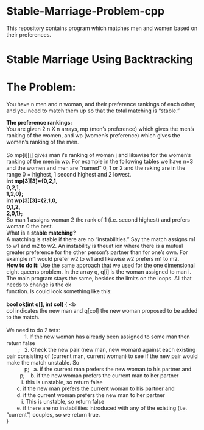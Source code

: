 Stable-Marriage-Problem-cpp
===========================

This repository contains program which matches men and women based on their preferences.

Stable Marriage Using Backtracking
==================================
The Problem:
===========
You have n men and n woman, and their preference rankings of each other, and you need to match them up so that 
the total matching is “stable.”

<b>The preference rankings:</b><br>
You are given 2 n X n arrays, mp (men’s preference) which gives the men’s ranking of the women, 
and wp (women’s preference) which gives the women’s ranking of the men.<br><br>
So mp[i][j] gives man i's ranking of woman j and likewise for the women’s ranking of the men in wp.
For example in the following tables we have n=3 and the women and men are “named” 0, 1 or 2 and the raking are 
in the range 0 = highest, 1 second highest and 2 lowest.
<b><br>
int mp[3][3]={0,2,1,
<br>          0,2,1,
<br>          1,2,0};
<br>int wp[3][3]={2,1,0,
<br>             0,1,2,
<br>             2,0,1};
<br>              </b>
So man 1 assigns woman 2 the rank of 1 (i.e. second highest) and prefers woman 0 the best.
<br>What is a <b>stable matching</b>?<br>
A matching is stable if there are no “instabilities.” Say the match assigns m1 to w1 and m2 to w2. An instability 
is theuat ion where there is a mutual greater preference for the other person’s partner than for one’s own. 
For example m1 would prefer w2 to w1 and likewise w2 prefers m1 to m2.
<br><b>How to do it:</b>
Use the same approach that we used for the one dimensional eight queens problem. In the array q, q[i] is the woman 
assigned to man i. The main program stays the same, besides the limits on the loops. All that needs to change is the 
ok<br> function. Is could look something like this:
<br>
<br><b>bool ok(int q[], int col)</b> {
<b<br>  col indicates the new man and q[col] the new woman proposed to be added to the match.
<br><br>We need to do 2 tets:
<br>&nbsp;&nbsp;&nbsp;&nbsp;&nbsp;&nbsp;&nbsp;&nbsp;&nbsp;&nbsp;&nbsp;    1. If the new woman has already been assigned to some man then return false
<br>&nbsp;&nbsp;&nbsp;&nbsp;&nbsp;&nbsp;&nbsp;&nbsp;;&nbsp;&nbsp;    2. Check the new pair (new man, new woman) against each existing pair consisting of (current man, current woman) to see if the new pair would make the match unstable. So
<br>&nbsp;&nbsp;&nbsp;&nbsp;&nbsp;&nbsp;&nbsp;&nbsp;&nbsp;&nbsp;&nbsp;&nbsp;p;&nbsp;&nbsp;        a. if the current man prefers the new woman to his partner and
<br>&nbsp;&nbsp;&nbsp;&nbsp;&nbsp;&nbsp;&nbsp;&nbsp;&nbsp;p;&nbsp;&nbsp;&nbsp;        b. if the new woman prefers the current man to her partner
<br>&nbsp;&nbsp;&nbsp;&nbsp;&nbsp;&nbsp;&nbsp;&nbsp;&nbsp;                i. this is unstable, so return false
<br>&nbsp;&nbsp;&nbsp;&nbsp;&nbsp;&nbsp;        c. if the new man prefers the current woman to his partner and
<br>&nbsp;&nbsp;&nbsp;&nbsp;&nbsp;&nbsp;        d. if the current woman prefers the new man to her partner
<br>&nbsp;&nbsp;&nbsp;&nbsp;&nbsp;&nbsp;&nbsp;&nbsp;&nbsp;      i. This is unstable, so return false
<br>&nbsp;&nbsp;&nbsp;&nbsp;&nbsp;&nbsp;        e. if there are no instabilities introduced with any of the existing (i.e. “current”) couples, so we return true.
<br>}
